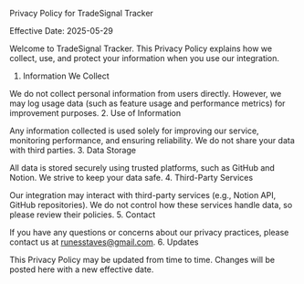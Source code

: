 Privacy Policy for TradeSignal Tracker

Effective Date: 2025-05-29

Welcome to TradeSignal Tracker. This Privacy Policy explains how we collect, use, and protect your information when you use our integration.
1. Information We Collect

We do not collect personal information from users directly. However, we may log usage data (such as feature usage and performance metrics) for improvement purposes.
2. Use of Information

Any information collected is used solely for improving our service, monitoring performance, and ensuring reliability. We do not share your data with third parties.
3. Data Storage

All data is stored securely using trusted platforms, such as GitHub and Notion. We strive to keep your data safe.
4. Third-Party Services

Our integration may interact with third-party services (e.g., Notion API, GitHub repositories). We do not control how these services handle data, so please review their policies.
5. Contact

If you have any questions or concerns about our privacy practices, please contact us at runesstaves@gmail.com.
6. Updates

This Privacy Policy may be updated from time to time. Changes will be posted here with a new effective date.
